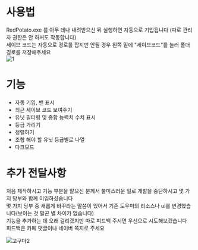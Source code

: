# 사용법
RedPotato.exe 를 아무 데나 내려받으신 뒤 실행하면 자동으로 기입됩니다 (따로 관리자 권한은 안 하셔도 작동합니다)  
세이브 코드는 자동으로 경로를 잡지만 안될 경우 왼쪽 밑에 "세이브코드"를 눌러 폴더 경로를 저장해주세요  
![1](https://github.com/red-potatoes/RedPotato/assets/143252694/1da89e16-a70c-47d6-bc58-3721ec606e41)

# 기능
- 자동 기입, 밴 표시
- 최근 세이브 코드 보여주기
- 유닛 필터링 및 종합 능력치 수치 표시
- 등급 가리기
- 정렬하기
- 조합 해야 할 유닛 등급별로 나열
- 다크모드

# 추가 전달사항
처음 제작하시고 기능 부분을 맡으신 분께서 불미스러운 일로 개발을 중단하시고 몇 가지 당부와 함께 이임하셨습니다  
몇 가지 당부 중 새롭게 바꾸라는 말씀이 있어서 기존 도우미의 리소스나 ui를 변경했습니다(보이는 것 말곤 별 차이가 없습니다)  
기능을 추가하는 데 오래 걸리겠지만 따로 피드백 주시면 우선으로 시도해보겠습니다  
피드백은 카페 댓글이나 네이버 쪽지로 주세요

![고구마2](https://github.com/red-potatoes/RedPotato/assets/143252694/4a1278ec-fb7e-48bc-ad92-c5b54be67bcb)
